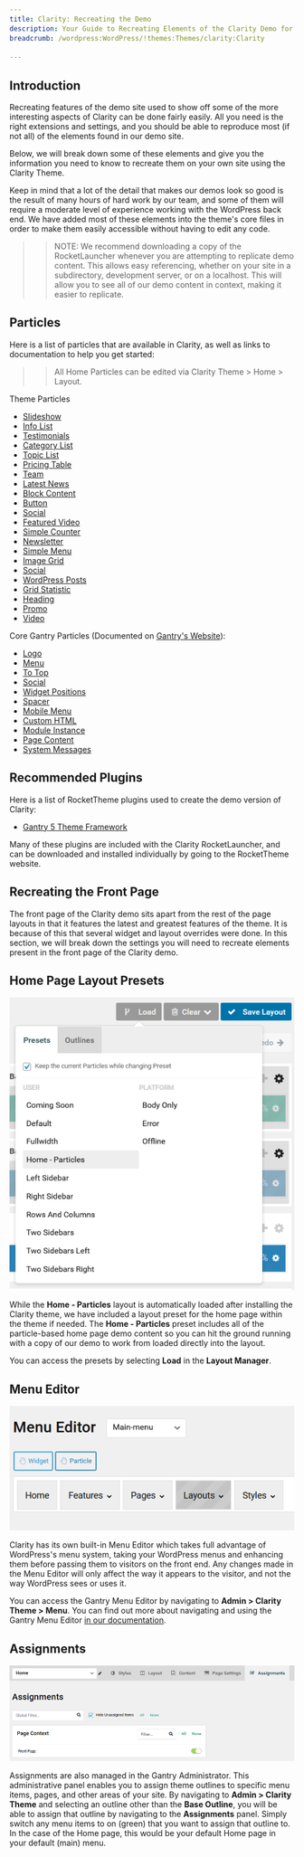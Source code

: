 ```yaml
---
title: Clarity: Recreating the Demo
description: Your Guide to Recreating Elements of the Clarity Demo for WordPress
breadcrumb: /wordpress:WordPress/!themes:Themes/clarity:Clarity

---
```


Introduction
-----

Recreating features of the demo site used to show off some of the more interesting aspects of Clarity can be done fairly easily. All you need is the right extensions and settings, and you should be able to reproduce most (if not all) of the elements found in our demo site.

Below, we will break down some of these elements and give you the information you need to know to recreate them on your own site using the Clarity Theme.

Keep in mind that a lot of the detail that makes our demos look so good is the result of many hours of hard work by our team, and some of them will require a moderate level of experience working with the WordPress back end. We have added most of these elements into the theme's core files in order to make them easily accessible without having to edit any code.

>> NOTE: We recommend downloading a copy of the RocketLauncher whenever you are attempting to replicate demo content. This allows easy referencing, whether on your site in a subdirectory, development server, or on a localhost. This will allow you to see all of our demo content in context, making it easier to replicate.

Particles
-----

Here is a list of particles that are available in Clarity, as well as links to documentation to help you get started:

>> All Home Particles can be edited via Clarity Theme > Home > Layout.

Theme Particles

* [Slideshow](particle_slideshow.md)
* [Info List](particle_info.md)
* [Testimonials](particle_testimonials.md)
* [Category List](particle_categorylist.md)
* [Topic List](particle_topiclist.md)
* [Pricing Table](particle_pricing.md)
* [Team](particle_team.md)
* [Latest News](particle_latestnews.md)
* [Block Content](particle_block.md)
* [Button](particle_button.md)
* [Social](particle_social.md)
* [Featured Video](particle_featuredvideo.md)
* [Simple Counter](particle_simplecounter.md)
* [Newsletter](particle_newsletter.md)
* [Simple Menu](particle_simplemenu.md)
* [Image Grid](particle_image.md)
* [Social](particle_social.md)
* [WordPress Posts](particle_wordpress.md)
* [Grid Statistic](particle_grid.md)
* [Heading](particle_heading.md)
* [Promo](particle_promo.md)
* [Video](particle_video.md)

Core Gantry Particles (Documented on [Gantry's Website](http://gantry.org)):

* [Logo](http://docs.gantry.org/gantry5/particles/logo)
* [Menu](http://docs.gantry.org/gantry5/particles/menu-control)
* [To Top](http://docs.gantry.org/gantry5/particles/to-top)
* [Social](http://docs.gantry.org/gantry5/particles/social)
* [Widget Positions](http://docs.gantry.org/gantry5/particles/position)
* [Spacer](http://docs.gantry.org/gantry5/particles/spacer)
* [Mobile Menu](http://docs.gantry.org/gantry5/particles/mobile-menu)
* [Custom HTML](http://docs.gantry.org/gantry5/particles/custom-html)
* [Module Instance](http://docs.gantry.org/gantry5/particles/module-instance)
* [Page Content](http://docs.gantry.org/gantry5/particles/page-content)
* [System Messages](http://docs.gantry.org/gantry5/particles/system-messages)

Recommended Plugins
-----

Here is a list of RocketTheme plugins used to create the demo version of Clarity:

* [Gantry 5 Theme Framework](http://gantry.org/)

Many of these plugins are included with the Clarity RocketLauncher, and can be downloaded and installed individually by going to the RocketTheme website.

Recreating the Front Page
-----

The front page of the Clarity demo sits apart from the rest of the page layouts in that it features the latest and greatest features of the theme. It is because of this that several widget and layout overrides were done. In this section, we will break down the settings you will need to recreate elements present in the front page of the Clarity demo.

Home Page Layout Presets
-----

![Layout Presets](assets/layout_presets.png)

While the **Home - Particles** layout is automatically loaded after installing the Clarity theme, we have included a layout preset for the home page within the theme if needed. The **Home - Particles** preset includes all of the particle-based home page demo content so you can hit the ground running with a copy of our demo to work from loaded directly into the layout.

You can access the presets by selecting **Load** in the **Layout Manager**.

Menu Editor
-----

![](assets/menu_1.png)


Clarity has its own built-in Menu Editor which takes full advantage of WordPress's menu system, taking your WordPress menus and enhancing them before passing them to visitors on the front end. Any changes made in the Menu Editor will only affect the way it appears to the visitor, and not the way WordPress sees or uses it.

You can access the Gantry Menu Editor by navigating to **Admin > Clarity Theme > Menu**. You can find out more about navigating and using the Gantry Menu Editor [in our documentation](http://docs.gantry.org/gantry5/configure/menu-editor).

Assignments
-----

![](assets/assignments_1.png)

Assignments are also managed in the Gantry Administrator. This administrative panel enables you to assign theme outlines to specific menu items, pages, and other areas of your site. By navigating to **Admin > Clarity Theme** and selecting an outline other than the **Base Outline**, you will be able to assign that outline by navigating to the **Assignments** panel. Simply switch any menu items to on (green) that you want to assign that outline to. In the case of the Home page, this would be your default Home page in your default (main) menu.